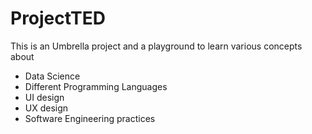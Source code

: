 # ProjectTED

This is an Umbrella project and a playground to learn various concepts about

- Data Science
- Different Programming Languages
- UI design
- UX design
- Software Engineering practices
